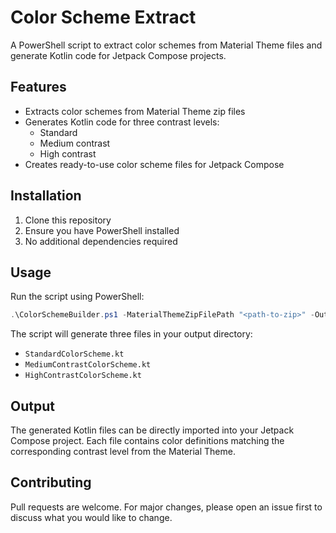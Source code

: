 # Color Scheme Extract

A PowerShell script to extract color schemes from Material Theme files and generate Kotlin code for Jetpack Compose projects.

## Features

- Extracts color schemes from Material Theme zip files
- Generates Kotlin code for three contrast levels:
  - Standard
  - Medium contrast
  - High contrast
- Creates ready-to-use color scheme files for Jetpack Compose

## Installation

1. Clone this repository
2. Ensure you have PowerShell installed
3. No additional dependencies required

## Usage

Run the script using PowerShell:

```powershell
.\ColorSchemeBuilder.ps1 -MaterialThemeZipFilePath "<path-to-zip>" -OutputPath "<output-directory>"
```

The script will generate three files in your output directory:
- `StandardColorScheme.kt`
- `MediumContrastColorScheme.kt`
- `HighContrastColorScheme.kt`

## Output

The generated Kotlin files can be directly imported into your Jetpack Compose project. Each file contains color definitions matching the corresponding contrast level from the Material Theme.

## Contributing

Pull requests are welcome. For major changes, please open an issue first to discuss what you would like to change.